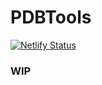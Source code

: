 # PDBTools

[![Netlify Status](https://api.netlify.com/api/v1/badges/0ae367ce-4e0a-4919-ab22-cfb3d3fcf9ad/deploy-status)](https://app.netlify.com/sites/pdbtools/deploys)

### WIP
